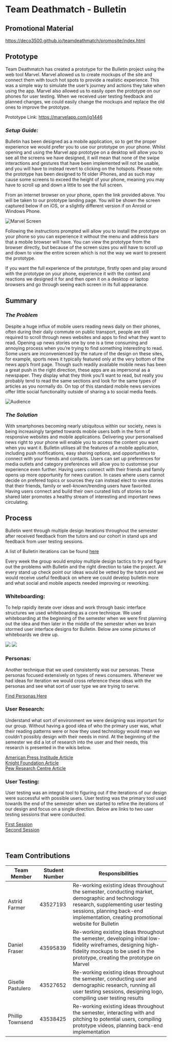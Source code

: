 # Team Deathmatch - Bulletin

## Promotional Material 
https://deco3500.github.io/teamdeathmatch/promosite/index.html 
 
## Prototype
Team Deathmatch has created a prototype for the Bulletin project using the web tool Marvel. Marvel allowed us to create mockups of the site and connect them with touch hot spots to provide a realistic experience. This was a simple way to simulate the user’s journey and actions they take when using the app. Marvel also allowed us to easily open the prototype on our phones for user testing. When we received user testing feedback and planned changes, we could easily change the mockups and replace the old ones to improve the prototype.<br>

Prototype Link: https://marvelapp.com/ig1446 <br>

### _Setup Guide:_
Bulletin has been designed as a mobile application, so to get the proper experience we would prefer you to use our prototype on your phone. Whilst opening and using the Marvel app prototype on a desktop will allow you to see all the screens we have designed, it will mean that none of the swipe interactions and gestures that have been implemented will not be usable, and you will have to instead revert to clicking on the hotspots. Please note: the prototype has been designed to fit older iPhones, and as such may cause some screens to exceed the height of your phone, meaning you may have to scroll up and down a little to see the full screen.

From an internet browser on your phone, open the link provided above. You will be taken to our prototype landing page. You will be shown the screen captured below if on iOS, or a slightly different version if on Anroid or Windows Phone.

![Marvel Screen](https://i.gyazo.com/7378a89f11b1cf705bdcd5447d31b3cf.png)

Following the instructions prompted will allow you to install the prototype on your phone so you can experience it without the menu and address bars that a mobile browser will have. You can view the prototype from the browser directly, but because of the screen sizes you will have to scroll up and down to view the entire screen which is not the way we want to present the prototype.

If you want the full experience of the prototype, firstly open and play around with the prototype on your phone, experience it with the context and reactions we designed it for and then open it on a desktop or laptop browsers and go through seeing each screen in its full appearance. <br>

## Summary
### _The Problem_
Despite a huge influx of mobile users reading news daily on their phones, often during their daily commute on public transport, people are still required to scroll through news websites and apps to find what they want to read. Opening up news stories one by one is a time consuming and annoying process when you’re trying to find something interesting to read. Some users are inconvenienced by the nature of the design on these sites, for example, sports news it typically featured only at the very bottom of the news app’s front page. Though such readily available mobile news has been a great push in the right direction, these apps are as impersonal as a newspaper. They display what they think you’ll want to read, but really you probably tend to read the same sections and look for the same types of articles as you normally do. On top of this standard mobile news services offer little social functionality outside of sharing a to social media feeds.<br>

![Audience](https://i.gyazo.com/5502d5569ca5f6e95ed0d9c9a5d872aa.png)

### _The Solution_
With smartphones becoming nearly ubiquitous within our society, news is being increasingly targeted towards mobile users both in the form of responsive websites and mobile applications. Delivering your personalised news right to your phone will enable you to access the content you want when you want it. Bulletin utilises all the features of a mobile application, including push notifications, easy sharing options, and opportunities to connect with your friends and contacts. Users can set up preferences for media outlets and category preferences will allow you to customise your experience even further. Having users connect with their friends and family opens up more opportunity for news curation. In cases where users cannot decide on prefered topics or sources they can instead elect to view stories that their friends, family or well-known/trending users have favorited. Having users connect and build their own curated lists of stories to be shared later promotes a healthy stream of interesting and important news circulating. 
 
## Process
Bulletin went through multiple design iterations throughout the semester after received feedback from the tutors and our cohort in stand ups and feedback from user testing sessions.

A list of Bulletin iterations can be found [here](https://github.com/deco3500/teamdeathmatch/wiki/Idea-Progression-Iterations)

Every week the group would employ multiple design tactics to try and figure out the problems with Bulletin and the right direction to take the project. At every stand up check point our ideas would be vetted by the tutors and we would receive useful feedback on where we could develop bulletin more and what social and mobile aspects needed improving or reworking. 

### Whiteboarding: 
To help rapidly iterate over ideas and work through basic interface structures we used whiteboarding as a core technique. We used whiteboarding at the beginning of the semester when we were first planning out the idea and then later in the middle of the semester when we brain stormed user interface designs for Bulletin. Below are some pictures of whiteboards we drew up.  

![](https://i.gyazo.com/6ac3e63ca736e29da839938d93a77d5d.jpg)
![](https://i.gyazo.com/3ec1257443d641b7afa30e7d80ed164b.png)

### Personas:
Another technique that we used consistently was our personas. These personas focused extensively on types of news consumers. Whenever we had ideas for iteration we would cross reference these ideas with the personas and see what sort of user type we are trying to serve.

[Find Personas Here](https://github.com/deco3500/teamdeathmatch/blob/master/README-PROJECTPROPOSAL.md#user-personas-and-scenarios)

### User Research:
Understand what sort of environment we were designing was important for our group. Without having a good idea of who the primary user was, what their reading patterns were or how they used technology would mean we couldn’t possibly design with their needs in mind. At the beginning of the semester we did a lot of research into the user and their needs, this research is presented in the wikis below. 

[American Press Institude Article](https://github.com/deco3500/teamdeathmatch/wiki/Research:-American-Press-Institute-Article)<br>
[Knight Foundation Article](https://github.com/deco3500/teamdeathmatch/wiki/Research:-Knight-Foundation-Article-from-Medium.com)<br>
[Pew Research Centre Article](https://github.com/deco3500/teamdeathmatch/wiki/Research:-Pew-Research-Center-Article)<br>


### User Testing:
User testing was an integral tool to figuring out if the iterations of our design were successful with possible users. User testing was the primary tool used towards the end of the semester when we started to refine the iterations of our design and focus on a single direction. Below are links to two user testing sessions that were conducted.

[First Session](https://github.com/deco3500/teamdeathmatch/wiki/User-Testing-Results) <br>
[Second Session](https://github.com/deco3500/teamdeathmatch/wiki/User-Testing-Results-(Second-Testing-Session))

 
## Team Contributions

Team Member  | Student Number | Responsibilities 
------------- | ------------- | ---------------- 
Astrid Farmer |43527193       |Re-working existing ideas throughout the semester, conducting market, demographic and technology research, supplementing user testing sessions, planning back-end implementation, creating promotional website for Bulletin
Daniel Fraser |43595839       |Re-working existing ideas throughout the semester, developing initial low-fidelity wireframes, designing  high-fidelity mockups to be used in the prototype, creating the prototype on Marvel
Giselle Pastulero |43527652   |Re-working existing ideas throughout the semester, conducting user and demographic research, running all user testing sessions, designing logo, compiling user testing results
Phillip Townsend | 43538425   |Re-working existing ideas throughout the semester, interacting with and pitching to potential users, compiling prototype videos, planning back-end implementation

